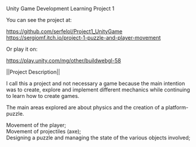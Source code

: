 Unity Game Development Learning Project 1

You can see the project at:

https://github.com/serfelol/Project1_UnityGame  
https://sergiomf.itch.io/project-1-puzzle-and-player-movement

Or play it on:

https://play.unity.com/mg/other/buildwebgl-58

||Project Description||

I call this a project and not necessary a game because the main intention was to create, explore and implement different mechanics while continuing to learn how to create games.

The main areas explored are about physics and the creation of a platform-puzzle.

Movement of the player;  
Movement of projectiles (axe);  
Designing a puzzle and managing the state of the various objects involved;  
